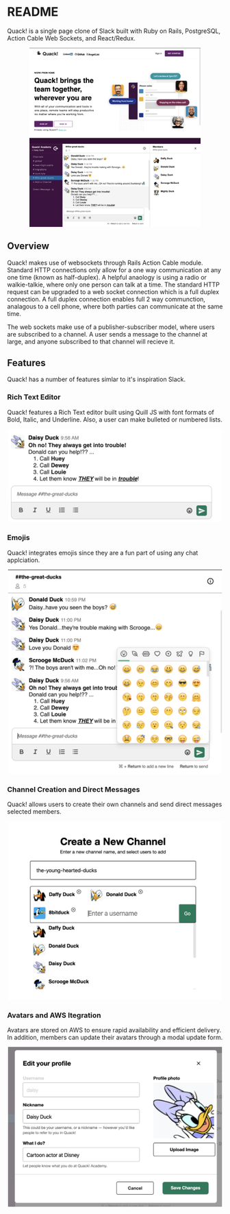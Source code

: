 # README
Quack! is a single page clone of Slack built with Ruby on Rails, PostgreSQL, Action Cable Web Sockets, and React/Redux.

<p align="center">
<kbd><img src="images/Screenshot 2020-04-24 10.05.15.png" width=400></kbd><kbd><img src="images/Screenshot 2020-04-24 10.02.34.png" width=400></kbd>
</p>

## Overview
Quack! makes use of websockets through Rails Action Cable module. Standard HTTP connections only allow for a one way communication at any one time (known as half-duplex). A helpful anaology is using a radio or walkie-talkie, where only one person can talk at a time. The standard HTTP request can be upgraded to a web socket connection which is a full duplex connection. A full duplex connection enables full 2 way communction, analagous to a cell phone, where both parties can communicate at the same time.

The web sockets make use of a publisher-subscriber model, where users are subscribed to a channel. A user sends a message to the channel at large, and anyone subscribed to that channel will recieve it.

## Features
Quack! has a number of features simlar to it's inspiration Slack.

### Rich Text Editor
Quack! features a Rich Text editor built using Quill JS with font formats of Bold, Italic, and Underline. Also, a user can make bulleted or numbered lists.

<p align="center">
<kbd><img src="images/Screenshot 2020-04-24 09.56.58.png" width=500 ></kbd>
</p>

### Emojis 
Quack! integrates emojis since they are a fun part of using any chat applciation.
<p align="center">
<kbd><img src="images/Screenshot 2020-04-24 10.03.24.png" width=500></kbd>
</p>

### Channel Creation and Direct Messages
Quack! allows users to create their own channels and send direct messages selected members.
<p align="center">
<kbd><img src="images/Screenshot 2020-04-24 10.00.11.png" width=500></kbd>
</p>

### Avatars and AWS Itegration
Avatars are stored on AWS to ensure rapid availability and efficient delivery. In addition, members can update their avatars through a modal update form.
<p align="center"
<kbd><img src="images/Screenshot 2020-04-24 09.49.15.png" width=500></kbd>
</p>
